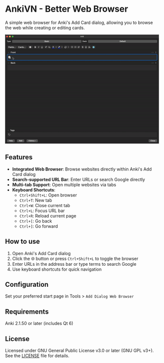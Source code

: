 # AnkiVN - Better Web Browser

A simple web browser for Anki's Add Card dialog, allowing you to browse the web while creating or editing cards.

![Demo](demo.gif)

## Features

- **Integrated Web Browser**: Browse websites directly within Anki's Add Card dialog
- **Search-supported URL Bar**: Enter URLs or search Google directly
- **Multi-tab Support**: Open multiple websites via tabs
- **Keyboard Shortcuts**:
  - `Ctrl+Shift+L`: Open browser
  - `Ctrl+T`: New tab
  - `Ctrl+W`: Close current tab
  - `Ctrl+L`: Focus URL bar
  - `Ctrl+R`: Reload current page
  - `Ctrl+[`: Go back
  - `Ctrl+]`: Go forward

## How to use

1. Open Anki's Add Card dialog
2. Click the 🌐 button or press `Ctrl+Shift+L` to toggle the browser
3. Enter URLs in the address bar or type terms to search Google
4. Use keyboard shortcuts for quick navigation

## Configuration

Set your preferred start page in Tools > `Add Dialog Web Browser`

## Requirements

Anki 2.1.50 or later (includes Qt 6)

## License

Licensed under GNU General Public License v3.0 or later (GNU GPL v3+). See the [LICENSE](LICENSE) file for details.